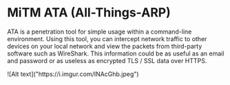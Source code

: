<h1>MiTM ATA (All-Things-ARP)</h1>
<p>ATA is a penetration tool for simple usage within a command-line environment. Using this tool, you can intercept network traffic to other devices on your local network and view the packets from
third-party software such as WireShark. This information could be as useful as an email and password or as useless as encrypted TLS / SSL data over HTTPS.</p>
![Alt text]("https://i.imgur.com/INAcGhb.jpeg")